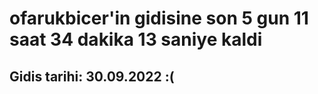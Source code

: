 # ofarukbicer'in gidisine son 5 gun 11 saat 34 dakika 13 saniye kaldi

## Gidis tarihi: 30.09.2022 :(